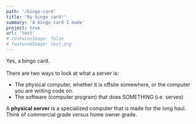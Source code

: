 ```yaml
---
path: '/bingo-card'
title: 'My bingo card!'
summary: 'A bingo card I made'
project: true
url: 'test'
# containsImage: false
# featuredImage: test.png
---
```


Yes, a bingo card.\
\
There are two ways to look at what a server is:
* The physical computer, whether it is offsite somewhere, or the computer you are writing code on.
* The software (computer program) that does SOMETHING (i.e. serves)

A **physical server** is a specialized computer that is made for the long haul. Think of commercial grade versus home owner grade. 


